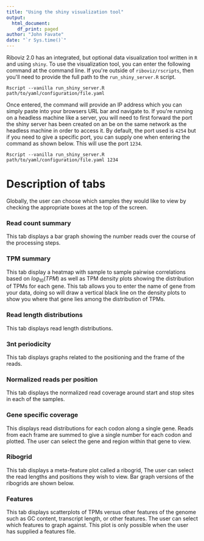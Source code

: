 ```yaml
---
title: "Using the shiny visualization tool"
output: 
  html_document:
    df_print: paged
author: "John Favate"
date: "`r Sys.time()`"
---
```


Riboviz 2.0 has an integrated, but optional data visualization tool written in `R` and using `shiny`. To use the visualization tool, you can enter the following command at the command line. If you're outside of `riboviz/rscripts`, then you'll need to provide the full path to the `run_shiny_server.R` script.
```{bash, echo = FALSE}
Rscript --vanilla run_shiny_server.R path/to/yaml/configuration/file.yaml
```

Once entered, the command will provide an IP address which you can simply paste into your browsers URL bar and navigate to. If you're running on a headless machine like a server, you will need to first forward the port the shiny server has been created on an be on the same network as the headless machine in order to access it. By default, the port used is `4254` but if you need to give a specific port, you can supply one when entering the command as shown below. This will use the port `1234`.
```{bash, echo = FALSE}
Rscript --vanilla run_shiny_server.R path/to/yaml/configuration/file.yaml 1234
```

# Description of tabs

Globally, the user can choose which samples they would like to view by checking the appropriate boxes at the top of the screen.

### Read count summary

This tab displays a bar graph showing the number reads over the course of the processing steps.

### TPM summary

This tab display a heatmap with sample to sample pairwise correlations based on $log_{10}(TPM)$ as well as TPM density plots showing the distribution of TPMs for each gene. This tab allows you to enter the name of gene from your data, doing so will draw a vertical black line on the density plots to show you where that gene lies among the distribution of TPMs. 

### Read length distributions

This tab displays read length distributions.

### 3nt periodicity

This tab displays graphs related to the positioning and the frame of the reads.

### Normalized reads per position

This tab displays the normalized read coverage around start and stop sites in each of the samples. 

### Gene specific coverage

This displays read distributions for each codon along a single gene. Reads from each frame are summed to give a single number for each codon and plotted. The user can select the gene and region within that gene to view.

### Ribogrid

This tab displays a meta-feature plot called a ribogrid, The user can select the read lengths and positions they wish to view. Bar graph versions of the ribogrids are shown below. 

### Features

This tab displays scatterplots of TPMs versus other features of the genome such as GC content, transcript length, or other features. The user can select which features to graph against. This plot is only possible when the user has supplied a features file. 
